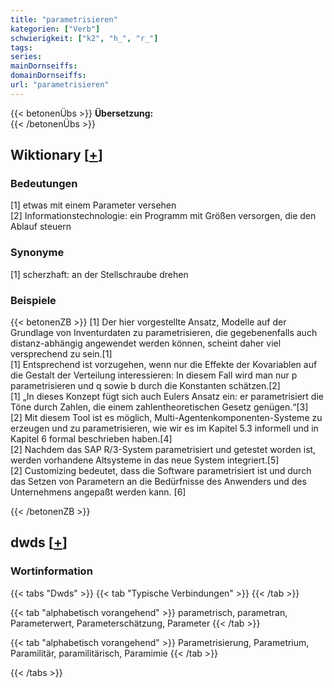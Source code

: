 ```yaml
---
title: "parametrisieren"
kategorien: ["Verb"]
schwierigkeit: ["k2", "h_", "r_"]
tags:
series:
mainDornseiffs:
domainDornseiffs:
url: "parametrisieren"
---
```


{{< betonenÜbs >}}
**Übersetzung:**  
{{< /betonenÜbs >}}

## Wiktionary [[+](https://de.wiktionary.org/wiki/parametrisieren)]

### Bedeutungen
[1] etwas mit einem Parameter versehen  
[2] Informationstechnologie: ein Programm mit Größen versorgen, die den Ablauf steuern  

### Synonyme
[1] scherzhaft: an der Stellschraube drehen  

### Beispiele
{{< betonenZB >}}
[1] Der hier vorgestellte Ansatz, Modelle auf der Grundlage von Inventurdaten zu parametrisieren, die gegebenenfalls auch distanz-abhängig angewendet werden können, scheint daher viel versprechend zu sein.[1]  
[1] Entsprechend ist vorzugehen, wenn nur die Effekte der Kovariablen auf die Gestalt der Verteilung interessieren: In diesem Fall wird man nur p parametrisieren und q sowie b durch die Konstanten schätzen.[2]  
[1] „In dieses Konzept fügt sich auch Eulers Ansatz ein: er parametrisiert die Töne durch Zahlen, die einem zahlentheoretischen Gesetz genügen.“[3]  
[2] Mit diesem Tool ist es möglich, Multi-Agentenkomponenten-Systeme zu erzeugen und zu parametrisieren, wie wir es im Kapitel 5.3 informell und in Kapitel 6 formal beschrieben haben.[4]  
[2] Nachdem das SAP R/3-System parametrisiert und getestet worden ist, werden vorhandene Altsysteme in das neue System integriert.[5]  
[2] Customizing bedeutet, dass die Software parametrisiert ist und durch das Setzen von Parametern an die Bedürfnisse des Anwenders und des Unternehmens angepaßt werden kann. [6]  

{{< /betonenZB >}}


## dwds [[+](https://www.dwds.de/wb/parametrisieren)]

### Wortinformation
{{< tabs "Dwds" >}}
{{< tab "Typische Verbindungen" >}}
{{< /tab >}}

{{< tab "alphabetisch vorangehend" >}}
parametrisch, parametran, Parameterwert, Parameterschätzung, Parameter
{{< /tab >}}

{{< tab "alphabetisch vorangehend" >}}
Parametrisierung, Parametrium, Paramilitär, paramilitärisch, Paramimie
{{< /tab >}}

{{< /tabs >}}

